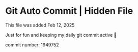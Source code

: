 # Git Auto Commit | Hidden File

This file was added Feb 12, 2025

Just for fun and keeping my daily git commit active 🤪

commit number: 1949752
